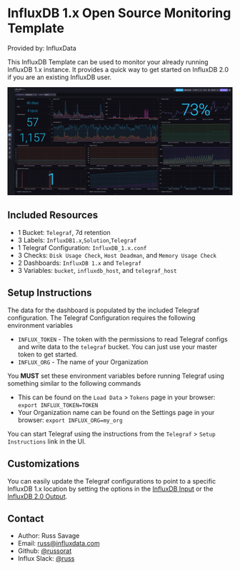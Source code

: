 # InfluxDB 1.x Open Source Monitoring Template

Provided by: InfluxData

This InfluxDB Template can be used to monitor your already running InfluxDB 1.x instance. It provides a quick way to get started on InfluxDB 2.0 if you are an existing InfluxDB user.

![InfluxDB 1.x Dashboard Screenshot](img/influxdb1-dashboard.png)

## Included Resources

  - 1 Bucket: `Telegraf`, 7d retention
  - 3 Labels: `InfluxDB1.x`,`Solution`,`Telegraf`
  - 1 Telegraf Configuration: `InfluxDB_1.x.conf`
  - 3 Checks: `Disk Usage Check`, `Host Deadman`, and `Memory Usage Check`
  - 2 Dashboards: `InfluxDB 1.x` and `Telegraf`
  - 3 Variables: `bucket`, `influxdb_host`, and `telegraf_host`

## Setup Instructions
    
  The data for the dashboard is populated by the included Telegraf configuration. The Telegraf Configuration requires the following environment variables
    
  - `INFLUX_TOKEN` - The token with the permissions to read Telegraf configs and write data to the `telegraf` bucket. You can just use your master token to get started.
  - `INFLUX_ORG` - The name of your Organization

  You **MUST** set these environment variables before running Telegraf using something similar to the following commands
    
  - This can be found on the `Load Data` > `Tokens` page in your browser: `export INFLUX_TOKEN=TOKEN`
  - Your Organization name can be found on the Settings page in your browser: `export INFLUX_ORG=my_org`

  You can start Telegraf using the instructions from the `Telegraf` > `Setup Instructions` link in the UI.

## Customizations
You can easily update the Telegraf configurations to point to a specific InfluxDB 1.x location by setting the options in the [InfluxDB Input](https://github.com/influxdata/telegraf/tree/master/plugins/inputs/influxdb) or the [InfluxDB 2.0 Output](https://github.com/influxdata/telegraf/tree/master/plugins/outputs/influxdb_v2). 

## Contact

- Author: Russ Savage
- Email: russ@influxdata.com
- Github: [@russorat](https://github.com/russorat)
- Influx Slack: [@russ](https://influxdata.com/slack)
